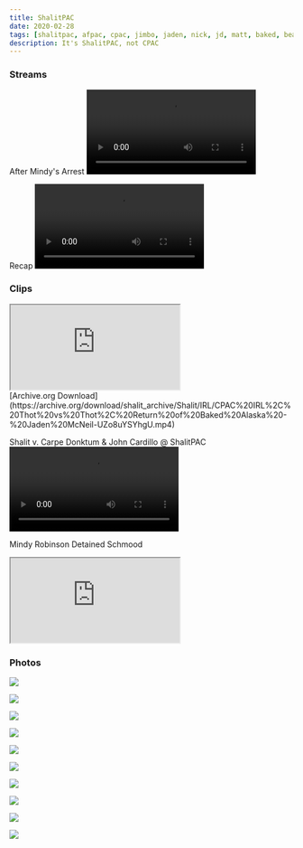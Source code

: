 ```yaml
---
title: ShalitPAC
date: 2020-02-28
tags: [shalitpac, afpac, cpac, jimbo, jaden, nick, jd, matt, baked, beardson, patrick, ralph, scott, irl]
description: It's ShalitPAC, not CPAC
---
```

### Streams
After Mindy's Arrest
<video class="js-player" playsinline controls data-poster="https://archive.org/download/shalit_archive/Shalit/Photos/mpv-shot0001.jpg">
  <source src="https://archive.org/download/shalit_archive/Shalit/IRL/groypcast%20Save%20The%201A%20Stream%20w%20Aj%2C%20Nick%20Fuentes%2C%20Owen%20Shroyer%202%20feb%2028%202020%201582957425000.mp4" type="video/mp4"/>
</video>

Recap
<video class="js-player" playsinline controls data-poster="https://archive.org/download/shalit_archive/Shalit/Photos/shalit_point.png">
  <source src="https://archive.org/download/shalit_archive/Shalit/IRL/groypcast%20GroypCast%20x%20Shalit%20Crossover%20stream%20feb%2029%202020_blurred.mp4" type="video/mp4"/>
</video>

### Clips
<div class="plyr__video-embed" class="js-player">
  <iframe
    src="https://www.youtube.com/watch?v=UZo8uYSYhgU"
    allowfullscreen
    allowtransparency
    allow="autoplay"
  ></iframe>
</div>
[Archive.org Download](https://archive.org/download/shalit_archive/Shalit/IRL/CPAC%20IRL%2C%20Thot%20vs%20Thot%2C%20Return%20of%20Baked%20Alaska%20-%20Jaden%20McNeil-UZo8uYSYhgU.mp4)

Shalit v. Carpe Donktum & John Cardillo @ ShalitPAC
<video class="js-player" playsinline controls>
  <source src="https://archive.org/download/shalit_archive/Shalit/Clips/Ph%F0%9D%94%84ntasy%20%23ripshally%20%F0%9F%8E%87%20%F0%9F%8F%AE%20-%20lmfaoooo-1315423127271288833.mp4" type="video/mp4"/>
</video>

Mindy Robinson Detained Schmood
<div class="plyr__video-embed" class="js-player">
  <iframe
    src="https://www.youtube.com/watch?v=4rWsD9rwKjU"
    allowfullscreen
    allowtransparency
    allow="autoplay"
  ></iframe>
</div>

### Photos
![](https://archive.org/download/shalit_archive/Shalit/Photos/cpac_nick.jpg)

![](https://archive.org/download/shalit_archive/Shalit/Photos/cpac_baked.jpg)

![](https://archive.org/download/shalit_archive/Shalit/Photos/cpac_beardson.jpg)

![](https://archive.org/download/shalit_archive/Shalit/Photos/cpac_jaden.jpg)

![](https://archive.org/download/shalit_archive/Shalit/Photos/cpac_jd.jpg)

![](https://archive.org/download/shalit_archive/Shalit/Photos/cpac_matt.jpg)

![](https://archive.org/download/shalit_archive/Shalit/Photos/cpac_patrick.jpg)

![](https://archive.org/download/shalit_archive/Shalit/Photos/cpac_ralph.jpg)

![](https://archive.org/download/shalit_archive/Shalit/Photos/cpac_scott.jpg)

![](https://archive.org/download/shalit_archive/Shalit/Photos/chrome_2020-02-08_22-31-04.png)
